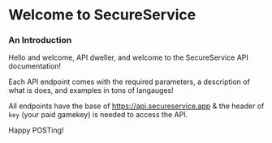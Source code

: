 # Welcome to SecureService

### An Introduction

Hello and welcome, API dweller, and welcome to the SecureService API documentation! 

Each API endpoint comes with the required parameters, a description of what is does, and examples in tons of langauges!

All endpoints have the base of https://api.secureservice.app & the header of `key` (your paid gamekey) is needed to access the API.

Happy POSTing!